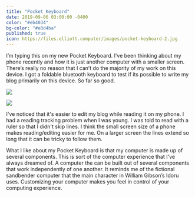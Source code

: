 ```yaml
---
title: "Pocket Keyboard"
date: 2019-09-06 03:00:00 -0400
color: "#eb4034"
bg-color: "#e8d4ba"
published: true
icon: https://files.elliott.computer/images/pocket-keyboard-2.jpg
---
```


I’m typing this on my new Pocket Keyboard. I’ve been thinking about my phone recently and how it is just another computer with a smaller screen. There’s really no reason that I can’t do the majority of my work on this device. I got a foldable bluetooth keyboard to test if its possible to write my blog primarily on this device. So far so good.

![](https://files.elliott.computer/images/pocket-keyboard-1.jpg)

![](https://files.elliott.computer/images/pocket-keyboard-2.jpg)

I've noticed that it's easier to edit my blog while reading it on my phone. I had a reading tracking problem when I was young. I was told to read with a ruler so that I didn't skip lines. I think the small screen size of a phone makes reading/editing easier for me. On a larger screen the lines extend so long that it can be tricky to follow them.

What I like about my Pocket Keyboard is that my computer is made up of several components. This is sort of the computer experience that I've always dreamed of. A computer the can be built out of several components that work independently of one another. It reminds me of the fictional sandbender computer that the main character in William Gibson’s Idoru uses. Customizing your computer makes you feel in control of your computing experience.
